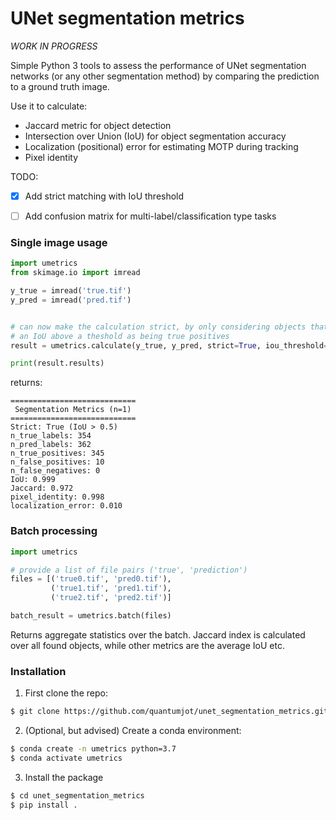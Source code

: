 # UNet segmentation metrics

*WORK IN PROGRESS*

Simple Python 3 tools to assess the performance of UNet segmentation networks
(or any other segmentation method) by comparing the prediction to a ground truth
 image.

Use it to calculate:
+ Jaccard metric for object detection
+ Intersection over Union (IoU) for object segmentation accuracy
+ Localization (positional) error for estimating MOTP during tracking
+ Pixel identity

TODO:
+ [x] Add strict matching with IoU threshold  
+ [ ] Add confusion matrix for multi-label/classification type tasks


### Single image usage

```python
import umetrics
from skimage.io import imread

y_true = imread('true.tif')
y_pred = imread('pred.tif')


# can now make the calculation strict, by only considering objects that have
# an IoU above a theshold as being true positives
result = umetrics.calculate(y_true, y_pred, strict=True, iou_threshold=0.5)

print(result.results)
```

returns:

```
============================
 Segmentation Metrics (n=1)
============================
Strict: True (IoU > 0.5)
n_true_labels: 354
n_pred_labels: 362
n_true_positives: 345
n_false_positives: 10
n_false_negatives: 0
IoU: 0.999
Jaccard: 0.972
pixel_identity: 0.998
localization_error: 0.010
```


### Batch processing

```python
import umetrics

# provide a list of file pairs ('true', 'prediction')
files = [('true0.tif', 'pred0.tif'),
         ('true1.tif', 'pred1.tif'),
         ('true2.tif', 'pred2.tif')]

batch_result = umetrics.batch(files)
```

Returns aggregate statistics over the batch. Jaccard index is calculated over
all found objects, while other metrics are the average IoU etc.


### Installation

1. First clone the repo:
```sh
$ git clone https://github.com/quantumjot/unet_segmentation_metrics.git
```

2. (Optional, but advised) Create a conda environment:
```sh
$ conda create -n umetrics python=3.7
$ conda activate umetrics
```

3. Install the package
```sh
$ cd unet_segmentation_metrics
$ pip install .
```
